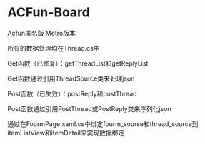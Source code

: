 ACFun-Board
===========
Acfun匿名版 Metro版本

所有的数据处理均在Thread.cs中

Get函数（已修复）：getThreadList和getReplyList

Get函数通过引用ThreadSource类来处理json

Post函数（已失效）：postReply和postThread

Post函数通过引用PostThread或PostReply类来序列化json


通过在FourmPage.xaml.cs中绑定fourm_sourse和thread_source到itemListView和itemDetail来实现数据绑定

